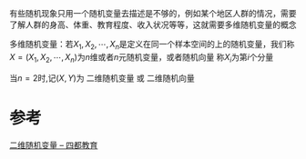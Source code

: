 

有些随机现象只用一个随机变量去描述是不够的，例如某个地区人群的情况，需要了解人群的身高、体重、教育程度、收入状况等等，这就需要多维随机变量的概念

多维随机变量：若$X_1,X_2,\cdots,X_n$是定义在同一个样本空间的上的随机变量，我们称$X=(X_1,X_2,\cdots,X_n)$为$n$维或者$n$元随机变量，或者随机向量
称$X_{i}$为第$i$个分量

当$n=2$时,记$(X,Y)$为 二维随机变量 或 二维随机向量

# 参考
[二维随机变量 – 四都教育](https://www.sudoedu.com/%e6%a6%82%e7%8e%87%e7%bb%9f%e8%ae%a1%e8%a7%86%e9%a2%91%e8%af%be%e7%a8%8b/%e5%a4%9a%e7%bb%b4%e9%9a%8f%e6%9c%ba%e5%8f%98%e9%87%8f/%e4%ba%8c%e7%bb%b4%e9%9a%8f%e6%9c%ba%e5%8f%98%e9%87%8f-4/)
